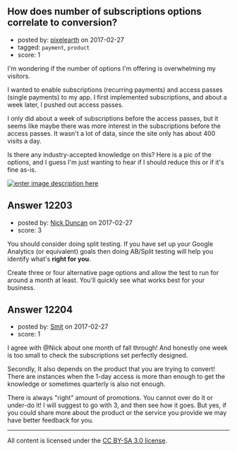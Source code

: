 ## How does number of subscriptions options correlate to conversion?

- posted by: [pixelearth](https://stackexchange.com/users/129602/pixelearth) on 2017-02-27
- tagged: `payment`, `product`
- score: 1

I'm wondering if the number of options I'm offering is overwhelming my visitors. 

I wanted to enable subscriptions (recurring payments) and access passes (single payments) to my app. I first implemented subscriptions, and about a week later, I pushed out access passes.

I only did about a week of subscriptions before the access passes, but it seems like maybe there was more interest in the subscriptions before the access passes. It wasn't a lot of data, since the site only has about 400 visits a day.

Is there any industry-accepted knowledge on this? Here is a pic of the options, and I guess I'm just wanting to hear if I should reduce this or if it's fine as-is.

[![enter image description here][1]][1]


  [1]: https://i.stack.imgur.com/uTHs3.png


## Answer 12203

- posted by: [Nick Duncan](https://stackexchange.com/users/5384292/nick-duncan) on 2017-02-27
- score: 3

You should consider doing split testing. If you have set up your Google Analytics (or equivalent) goals then doing AB/Split testing will help you identify what's **right for you**.

Create three or four alternative page options and allow the test to run for around a month at least. You'll quickly see what works best for your business. 


## Answer 12204

- posted by: [Smit](https://stackexchange.com/users/7665731/smit) on 2017-02-27
- score: 1

I agree with @Nick about one month of fall through! And honestly one week is too small to check the subscriptions set perfectly designed.

Secondly, It also depends on the product that you are trying to convert! There are instances when the 1-day access is more than enough to get the knowledge or sometimes quarterly is also not enough. 

There is always "right" amount of promotions. You cannot over do it or under-do it! I will suggest to go with 3, and then see how it goes. But yes, if you could share more about the product or the service you provide we may have better feedback for you.



---

All content is licensed under the [CC BY-SA 3.0 license](https://creativecommons.org/licenses/by-sa/3.0/).
